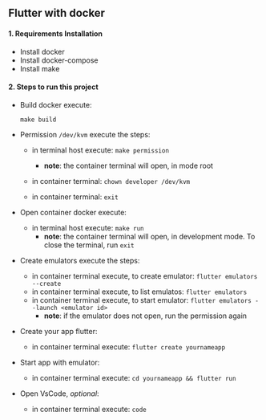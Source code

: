 ## Flutter with docker

#### 1. Requirements Installation

* Install docker
* Install docker-compose
* Install make


#### 2.  Steps to run this project

     
* Build docker execute: 

      make build

* Permission `/dev/kvm` execute the steps: 
    
    * in terminal host execute: `make permission`
        * **note**: the container terminal will open, in mode root
        
    * in container terminal: `chown developer /dev/kvm`
    * in container terminal: `exit`
      
                                      
* Open container docker execute: 

    * in terminal host execute: `make run`
        * **note**: the container terminal will open, in development mode. To close the terminal, run `exit`
      
          
* Create emulators execute the steps:
  
     * in container terminal execute, to create emulator: `flutter emulators --create`
     * in container terminal execute, to list emulatos: `flutter emulators`
     * in container terminal execute, to start emulator: `flutter emulators --launch <emulator id>`
        * **note**: if the emulator does not open, run the permission again



* Create your app flutter:

    * in container terminal execute: `flutter create yournameapp`
 
 
* Start app with emulator:
 
     * in container terminal execute: `cd yournameapp && flutter run`

     
* Open VsCode, *optional*:
 
     * in container terminal execute: `code`